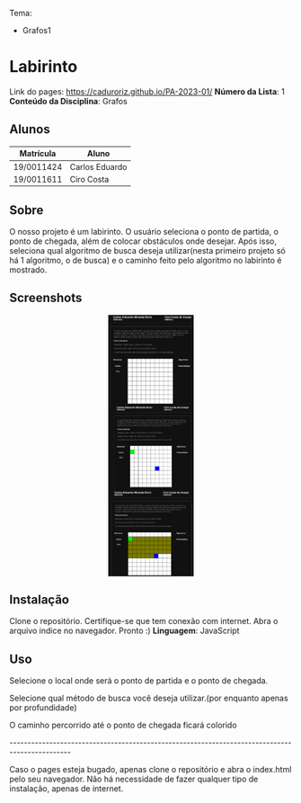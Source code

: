 Tema:

- Grafos1

# Labirinto

Link do pages: https://caduroriz.github.io/PA-2023-01/
**Número da Lista**: 1<br>
**Conteúdo da Disciplina**: Grafos<br>

## Alunos

| Matrícula  | Aluno          |
| ---------- | -------------- |
| 19/0011424 | Carlos Eduardo |
| 19/0011611 | Ciro Costa     |

## Sobre

O nosso projeto é um labirinto. O usuário seleciona o ponto de partida, o ponto de chegada, além de colocar obstáculos onde desejar. Após isso, seleciona qual algoritmo de busca deseja utilizar(nesta primeiro projeto só há 1 algoritmo, o de busca) e o caminho feito pelo algoritmo no labirinto é mostrado.

## Screenshots

<img src="img/img1.png" alt="Tela inicial" style="display: block; margin-left: auto; margin-right: auto; width: 30%;">
<img src="img/img2.png" alt="Posições escolhidas" style="display: block; margin-left: auto; margin-right: auto; width: 30%;">
<img src="img/img3.png" alt="Caminho traçado" style="display: block; margin-left: auto; margin-right: auto; width: 30%;">

## Instalação

Clone o repositório.
Certifique-se que tem conexão com internet.
Abra o arquivo indice no navegador.
Pronto :)
**Linguagem**: JavaScript<br>

## Uso

 <p>Selecione o local onde será o ponto de partida e o ponto de chegada. </p>
                        <p>Selecione qual método de busca você deseja utilizar.(por enquanto apenas por profundidade)</p>
                        <p>O caminho percorrido até o ponto de chegada ficará colorido </p>
<p>-----------------------------------------------------------------------------------------------</p>
<p>Caso o pages esteja bugado, apenas clone o repositório e abra o index.html pelo seu navegador. Não há necessidade de fazer qualquer tipo de instalação, apenas de internet.</p>
